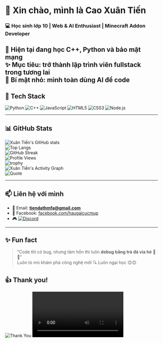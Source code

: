 # 👋 Xin chào, mình là Cao Xuân Tiến  
### 💻 Học sinh lớp 10 | Web & AI Enthusiast | Minecraft Addon Developer  

🌱 Hiện tại đang học C++, Python và bảo mật mạng  
✨ Mục tiêu: trở thành lập trình viên fullstack trong tương lai  
🤯 Bí mật nhỏ: mình toàn dùng AI để code
---

## 🚀 Tech Stack
![Python](https://img.shields.io/badge/Python-3776AB?logo=python&logoColor=white)
![C++](https://img.shields.io/badge/C++-00599C?logo=cplusplus&logoColor=white)
![JavaScript](https://img.shields.io/badge/JavaScript-F7DF1E?logo=javascript&logoColor=black)
![HTML5](https://img.shields.io/badge/HTML5-E34F26?logo=html5&logoColor=white)
![CSS3](https://img.shields.io/badge/CSS3-1572B6?logo=css3&logoColor=white)
![Node.js](https://img.shields.io/badge/Node.js-339933?logo=node.js&logoColor=white)

---

## 📊 GitHub Stats
![Xuân Tiến's GitHub stats](https://github-readme-stats.vercel.app/api?username=Tienkj&show_icons=true&theme=tokyonight)  
![Top Langs](https://github-readme-stats.vercel.app/api/top-langs/?username=Tienkj&layout=compact&theme=tokyonight)  
![GitHub Streak](https://github-readme-streak-stats.herokuapp.com/?user=Tienkj&theme=tokyonight)  
![Profile Views](https://komarev.com/ghpvc/?username=Tienkj&label=Profile%20views&color=0e75b6&style=flat)  
![trophy](https://github-profile-trophy.vercel.app/?username=Tienkj&theme=tokyonight&margin-w=15&margin-h=15)  
![Xuân Tiến's Activity Graph](https://github-readme-activity-graph.vercel.app/graph?username=Tienkj&theme=tokyo-night)  
![Quote](https://quotes-github-readme.vercel.app/api?type=horizontal&theme=tokyonight)


---

## 📫 Liên hệ với mình
- 📧 Email: **tiendathmfa@gmail.com**  
- 💼 Facebook: [facebook.com/haugaicucmup](https://facebook.com/haugaicucmup)  
- 🎮 [![Discord](https://img.shields.io/badge/Discord-Tienkj-5865F2?logo=discord&logoColor=white)](https://discord.com/users/Tienkj)

---

## ✨ Fun fact
> "Code thì có bug, nhưng tâm hồn thì luôn **debug bằng trà đá vỉa hè** 🍵😆"  
> Luôn tò mò khám phá công nghệ mới 🔍
> Luôn ngại học 😊😊
## 👍 Thank you!
![Thank You](https://raw.githubusercontent.com/trinib/trinib/a5f17399d881c5651a89bfe4a621014b08346cf0/images/marquee.svg)
![Video Demo](https://github.com/Tienkj/Tienkjaz/raw/refs/heads/main/jumpscare.mp4)

